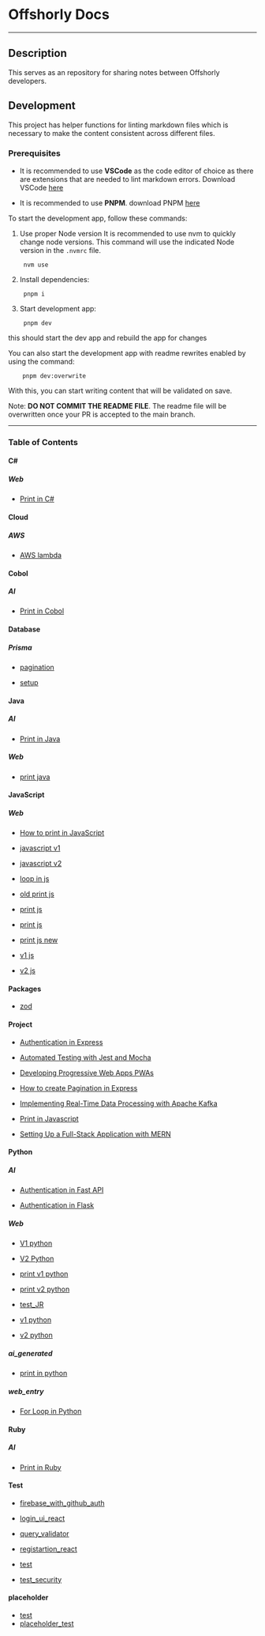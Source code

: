 # Offshorly Docs

---

## Description

This serves as an repository for sharing notes between Offshorly developers.

## Development

This project has helper functions for linting markdown files which is necessary to make the content consistent across different files.

### Prerequisites

- It is recommended to use **VSCode** as the code editor of choice as there are extensions that are needed to lint markdown errors. Download VSCode [here](https://code.visualstudio.com/download)

- It is recommended to use **PNPM**. download PNPM [here](https://pnpm.io/installation)

To start the development app, follow these commands:

1. Use proper Node version
    It is recommended to use nvm to quickly change node versions. This command will use the indicated Node version in the `.nvmrc` file.

        nvm use

2. Install dependencies:

        pnpm i

3. Start development app:

        pnpm dev

this should start the dev app and rebuild the app for changes

You can also start the development app with readme rewrites enabled by using the command:

        pnpm dev:overwrite

With this, you can start writing content that will be validated on save.

Note: **DO NOT COMMIT THE README FILE**. The readme file will be overwritten once your PR is accepted to the main branch.

---

### Table of Contents

#### C\#

##### _Web_

- [Print in C#](https://github.com/jasonoffshorlydev/offshorly-docs/tree/main/content/C#/Web/Print%20in%20C#%20(74d2fdc6-588b-4805-8423-204dd562b056).md)

#### Cloud

##### _AWS_

- [AWS lambda](https://github.com/jasonoffshorlydev/offshorly-docs/tree/main/content/Cloud/AWS/AWS%20lambda.md)

#### Cobol

##### _AI_

- [Print in Cobol](https://github.com/jasonoffshorlydev/offshorly-docs/tree/main/content/Cobol/AI/Print%20in%20Cobol%20(52a3a887-57f6-4a8b-991f-04422abc7b67).md)

#### Database

##### _Prisma_

- [pagination](https://github.com/jasonoffshorlydev/offshorly-docs/tree/main/content/Database/Prisma/pagination.md)

- [setup](https://github.com/jasonoffshorlydev/offshorly-docs/tree/main/content/Database/Prisma/setup.md)

#### Java

##### _AI_

- [Print in Java](https://github.com/jasonoffshorlydev/offshorly-docs/tree/main/content/Java/AI/Print%20in%20Java%20(7ca999d6-e61a-4395-8904-e797d10dbbd5).md)

##### _Web_

- [print java](https://github.com/jasonoffshorlydev/offshorly-docs/tree/main/content/Java/Web/print%20java%20(1517effa-e2a4-407c-9746-0cb0f5d9d39a).md)

#### JavaScript

##### _Web_

- [How to print in JavaScript](https://github.com/jasonoffshorlydev/offshorly-docs/tree/main/content/JavaScript/Web/How%20to%20print%20in%20JavaScript%20(8b9cdf19-2afb-4b31-9654-46ae5bfff857).md)

- [javascript v1](https://github.com/jasonoffshorlydev/offshorly-docs/tree/main/content/JavaScript/Web/javascript%20v1%20(abe24c06-85db-488c-a001-e30f2ce8fae8).md)

- [javascript v2](https://github.com/jasonoffshorlydev/offshorly-docs/tree/main/content/JavaScript/Web/javascript%20v2%20(ccb2c2ee-b63c-4597-be8d-b225474ac31c).md)

- [loop in js](https://github.com/jasonoffshorlydev/offshorly-docs/tree/main/content/JavaScript/Web/loop%20in%20js%20(5313e538-0700-400b-b971-4b3889935626).md)

- [old print js](https://github.com/jasonoffshorlydev/offshorly-docs/tree/main/content/JavaScript/Web/old%20print%20js%20(41ce007b-2614-4627-b79e-42a9f8d2846c).md)

- [print js](https://github.com/jasonoffshorlydev/offshorly-docs/tree/main/content/JavaScript/Web/print%20js%20(704f1249-8d7e-4def-99e2-e81dc9fb0dfe).md)

- [print js](https://github.com/jasonoffshorlydev/offshorly-docs/tree/main/content/JavaScript/Web/print%20js%20(ad6a3fc3-ab3a-4129-9da6-f268a68a8c90).md)

- [print js new](https://github.com/jasonoffshorlydev/offshorly-docs/tree/main/content/JavaScript/Web/print%20js%20new%20(6925cf84-17e9-4b65-8a1e-b63209283120).md)

- [v1 js](https://github.com/jasonoffshorlydev/offshorly-docs/tree/main/content/JavaScript/Web/v1%20js%20(3f8743ff-1802-45d3-8438-6cc60cebfe0a).md)

- [v2 js](https://github.com/jasonoffshorlydev/offshorly-docs/tree/main/content/JavaScript/Web/v2%20js%20(205f1e02-8e9a-43b6-add6-8af106724133).md)

#### Packages

- [zod](https://github.com/jasonoffshorlydev/offshorly-docs/tree/main/content/Packages/zod.md)

#### Project

- [Authentication in Express](https://github.com/jasonoffshorlydev/offshorly-docs/tree/main/content/Project/Authentication%20in%20Express.md)

- [Automated Testing with Jest and Mocha](https://github.com/jasonoffshorlydev/offshorly-docs/tree/main/content/Project/Automated%20Testing%20with%20Jest%20and%20Mocha.md)

- [Developing Progressive Web Apps PWAs](https://github.com/jasonoffshorlydev/offshorly-docs/tree/main/content/Project/Developing%20Progressive%20Web%20Apps%20PWAs.md)

- [How to create Pagination in Express](https://github.com/jasonoffshorlydev/offshorly-docs/tree/main/content/Project/How%20to%20create%20Pagination%20in%20Express.md)

- [Implementing Real-Time Data Processing with Apache Kafka](https://github.com/jasonoffshorlydev/offshorly-docs/tree/main/content/Project/Implementing%20Real-Time%20Data%20Processing%20with%20Apache%20Kafka.md)

- [Print in Javascript](https://github.com/jasonoffshorlydev/offshorly-docs/tree/main/content/Project/Print%20in%20Javascript.md)

- [Setting Up a Full-Stack Application with MERN](https://github.com/jasonoffshorlydev/offshorly-docs/tree/main/content/Project/Setting%20Up%20a%20Full-Stack%20Application%20with%20MERN.md)

#### Python

##### _AI_

- [Authentication in Fast API](https://github.com/jasonoffshorlydev/offshorly-docs/tree/main/content/Python/AI/Authentication%20in%20Fast%20API%20(2d561039-980c-4897-b1f5-fbc69f42875f).md)

- [Authentication in Flask](https://github.com/jasonoffshorlydev/offshorly-docs/tree/main/content/Python/AI/Authentication%20in%20Flask%20(d7611187-7f84-482b-8f61-d484b4eaf3ca).md)

##### _Web_

- [V1 python](https://github.com/jasonoffshorlydev/offshorly-docs/tree/main/content/Python/Web/V1%20python%20(b0ad485c-ae93-4ccd-a163-40d65f0d6de9).md)

- [V2 Python](https://github.com/jasonoffshorlydev/offshorly-docs/tree/main/content/Python/Web/V2%20Python%20(61454145-ef65-4b65-98dd-e1f7394fd86e).md)

- [print v1 python](https://github.com/jasonoffshorlydev/offshorly-docs/tree/main/content/Python/Web/print%20v1%20python%20(2db51ed0-2ab6-41f9-a7f8-620989196a5f).md)

- [print v2 python](https://github.com/jasonoffshorlydev/offshorly-docs/tree/main/content/Python/Web/print%20v2%20python%20(7dab8e7f-3304-4323-9f5c-0f031cdcf392).md)

- [test_JR](https://github.com/jasonoffshorlydev/offshorly-docs/tree/main/content/Python/Web/test_JR%20(50091f4b-0b5f-4877-9bc4-db5a9d9b5075).md)

- [v1 python](https://github.com/jasonoffshorlydev/offshorly-docs/tree/main/content/Python/Web/v1%20python%20(744deda7-340e-413c-bde9-ae39c6c5c3e8).md)

- [v2 python](https://github.com/jasonoffshorlydev/offshorly-docs/tree/main/content/Python/Web/v2%20python%20(0c32acc0-20ec-491f-accb-3a8b7da16996).md)

##### _ai_generated_

- [print in python](https://github.com/jasonoffshorlydev/offshorly-docs/tree/main/content/Python/ai_generated/print%20in%20python%20(9511d8ee-36e9-48fc-add9-33f99f2cfc43).md)

##### _web_entry_

- [For Loop in Python](https://github.com/jasonoffshorlydev/offshorly-docs/tree/main/content/Python/web_entry/For%20Loop%20in%20Python%20(4ddbd0b0-004b-4bf2-9e6a-76f12aa4a208).md)

#### Ruby

##### _AI_

- [Print in Ruby](https://github.com/jasonoffshorlydev/offshorly-docs/tree/main/content/Ruby/AI/Print%20in%20Ruby%20(b508a80c-07ec-4c9a-ba06-efe981c2168e).md)

#### Test

- [firebase_with_github_auth](https://github.com/jasonoffshorlydev/offshorly-docs/tree/main/content/Test/firebase_with_github_auth.md)

- [login_ui_react](https://github.com/jasonoffshorlydev/offshorly-docs/tree/main/content/Test/login_ui_react.md)

- [query_validator](https://github.com/jasonoffshorlydev/offshorly-docs/tree/main/content/Test/query_validator.md)

- [registartion_react](https://github.com/jasonoffshorlydev/offshorly-docs/tree/main/content/Test/registartion_react.md)

- [test](https://github.com/jasonoffshorlydev/offshorly-docs/tree/main/content/Test/test.md)

- [test_security](https://github.com/jasonoffshorlydev/offshorly-docs/tree/main/content/Test/test_security.md)

#### placeholder

- [test](https://github.com/jasonoffshorlydev/offshorly-docs/tree/main/content/placeholder/test.md)
- [placeholder_test](https://github.com/jasonoffshorlydev/offshorly-docs/tree/main/content/placeholder_test.md)
  